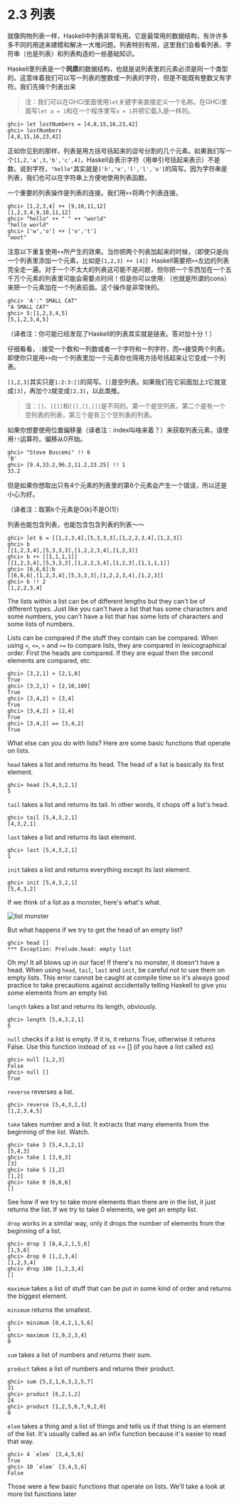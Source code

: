 # 2.3 列表

就像购物列表一样，Haskell中列表非常有用。它是最常用的数据结构，有许许多多不同的用途来建模和解决一大堆问题。列表特别有用，这里我们会看看列表、字符串（也是列表）和列表构造的一些基础知识。

Haskell里列表是一个**同质**的数据结构，也就是说列表里的元素必须是同一个类型的。这意味着我们可以写一列表的整数或一列表的字符，但是不能既有整数又有字符。我们先搞个列表出来

> 注：我们可以在GHCi里面使用`let`关键字来直接定义一个名称。在GHCi里面写`let a = 1`和在一个程序里写`a = 1`并把它载入是一样的。

    ghci> let lostNumbers = [4,8,15,16,23,42]  
    ghci> lostNumbers  
    [4,8,15,16,23,42]  

正如你见到的那样，列表是用方括号括起来的逗号分割的几个元素。如果我们写一个`[1,2,'a',3,'b','c',4]`，Haskell会表示字符（用单引号括起来表示）不是数。说到字符，`"hello"`其实就是`['h','e','l','l','o']`的简写。因为字符串是列表，我们也可以在字符串上方便地使用列表函数。

一个重要的列表操作是列表的连接。我们用`++`将两个列表连接。

    ghci> [1,2,3,4] ++ [9,10,11,12]  
    [1,2,3,4,9,10,11,12]  
    ghci> "hello" ++ " " ++ "world"  
    "hello world"  
    ghci> ['w','o'] ++ ['o','t']  
    "woot"  

注意以下重复使用`++`所产生的效果。当你把两个列表加起来的时候，（即使只是向一个列表里添加一个元素，比如是`[1,2,3] ++ [4]`）Haskell需要把`++`左边的列表完全走一遍。对于一个不太大的列表这可能不是问题，但你把一个东西加在一个五千万个元素的列表里可能会需要点时间！但是你可以使用`:`（也就是所谓的cons）来把一个元素加在一个列表前面。这个操作是非常快的。

    ghci> 'A':" SMALL CAT"  
    "A SMALL CAT"  
    ghci> 5:[1,2,3,4,5]  
    [5,1,2,3,4,5]  

（译者注：你可能已经发现了Haskell的列表其实就是链表。答对加十分！）

仔细看看，`:`接受一个数和一列数或者一个字符和一列字符，而`++`接受两个列表。即使你只是用`++`向一个列表里加一个元素你也得用方括号括起来让它变成一个列表。

`[1,2,3]`其实只是`1:2:3:[]`的简写。`[]`是空列表。如果我们在它前面加上`3`它就变成`[3]`，再加个`2`就变成`[2,3]`，以此类推。

> 注：`[]`、`[[]]`和`[[],[],[]]`是不同的。第一个是空列表，第二个是有一个空列表的列表，第三个是有三个空列表的列表。

如果你想要使用位置偏移量（译者注：index叫啥来着？）来获取列表元素，请使用`!!`运算符。偏移从0开始。

    ghci> "Steve Buscemi" !! 6  
    'B'  
    ghci> [9.4,33.2,96.2,11.2,23.25] !! 1  
    33.2  

但是如果你想取出只有4个元素的列表里的第6个元素会产生一个错误，所以还是小心为好。

（译者注：取第k个元素是O(k)不是O(1)）

列表也能包含列表，也能包含包含列表的列表～～

    ghci> let b = [[1,2,3,4],[5,3,3,3],[1,2,2,3,4],[1,2,3]]  
    ghci> b  
    [[1,2,3,4],[5,3,3,3],[1,2,2,3,4],[1,2,3]]  
    ghci> b ++ [[1,1,1,1]]  
    [[1,2,3,4],[5,3,3,3],[1,2,2,3,4],[1,2,3],[1,1,1,1]]  
    ghci> [6,6,6]:b  
    [[6,6,6],[1,2,3,4],[5,3,3,3],[1,2,2,3,4],[1,2,3]]  
    ghci> b !! 2  
    [1,2,2,3,4]   

The lists within a list can be of different lengths but they can't be of different types. Just like you can't have a list that has some characters and some numbers, you can't have a list that has some lists of characters and some lists of numbers.

Lists can be compared if the stuff they contain can be compared. When using `<`, `<=`, `>` and `>=` to compare lists, they are compared in lexicographical order. First the heads are compared. If they are equal then the second elements are compared, etc.

    ghci> [3,2,1] > [2,1,0]  
    True  
    ghci> [3,2,1] > [2,10,100]  
    True  
    ghci> [3,4,2] > [3,4]  
    True  
    ghci> [3,4,2] > [2,4]  
    True  
    ghci> [3,4,2] == [3,4,2]  
    True  

What else can you do with lists? Here are some basic functions that operate on lists.

`head` takes a list and returns its head. The head of a list is basically its first element.

    ghci> head [5,4,3,2,1]  
    5   

`tail` takes a list and returns its tail. In other words, it chops off a list's head.

    ghci> tail [5,4,3,2,1]  
    [4,3,2,1]   

`last` takes a list and returns its last element.

    ghci> last [5,4,3,2,1]  
    1   

`init` takes a list and returns everything except its last element.

    ghci> init [5,4,3,2,1]  
    [5,4,3,2]   

If we think of a list as a monster, here's what's what.

![list monster](http://drops.illumer.org/usr/uploads/2014/05/2004517552.png)

But what happens if we try to get the head of an empty list?

    ghci> head []  
    *** Exception: Prelude.head: empty list  

Oh my! It all blows up in our face! If there's no monster, it doesn't have a head. When using `head`, `tail`, `last` and `init`, be careful not to use them on empty lists. This error cannot be caught at compile time so it's always good practice to take precautions against accidentally telling Haskell to give you some elements from an empty list.

`length` takes a list and returns its length, obviously.

    ghci> length [5,4,3,2,1]  
    5  

`null` checks if a list is empty. If it is, it returns True, otherwise it returns False. Use this function instead of xs == [] (if you have a list called xs)

    ghci> null [1,2,3]  
    False  
    ghci> null []  
    True  

`reverse` reverses a list.

    ghci> reverse [5,4,3,2,1]  
    [1,2,3,4,5]  

`take` takes number and a list. It extracts that many elements from the beginning of the list. Watch.

    ghci> take 3 [5,4,3,2,1]  
    [5,4,3]  
    ghci> take 1 [3,9,3]  
    [3]  
    ghci> take 5 [1,2]  
    [1,2]  
    ghci> take 0 [6,6,6]  
    []  

See how if we try to take more elements than there are in the list, it just returns the list. If we try to take 0 elements, we get an empty list.

`drop` works in a similar way, only it drops the number of elements from the beginning of a list.

    ghci> drop 3 [8,4,2,1,5,6]  
    [1,5,6]  
    ghci> drop 0 [1,2,3,4]  
    [1,2,3,4]  
    ghci> drop 100 [1,2,3,4]  
    []   

`maximum` takes a list of stuff that can be put in some kind of order and returns the biggest element.

`minimum` returns the smallest.

    ghci> minimum [8,4,2,1,5,6]  
    1  
    ghci> maximum [1,9,2,3,4]  
    9   

`sum` takes a list of numbers and returns their sum.

`product` takes a list of numbers and returns their product.

    ghci> sum [5,2,1,6,3,2,5,7]  
    31  
    ghci> product [6,2,1,2]  
    24  
    ghci> product [1,2,5,6,7,9,2,0]  
    0   

`elem` takes a thing and a list of things and tells us if that thing is an element of the list. It's usually called as an infix function because it's easier to read that way.

    ghci> 4 `elem` [3,4,5,6]  
    True  
    ghci> 10 `elem` [3,4,5,6]  
    False  

Those were a few basic functions that operate on lists. We'll take a look at more list functions later
